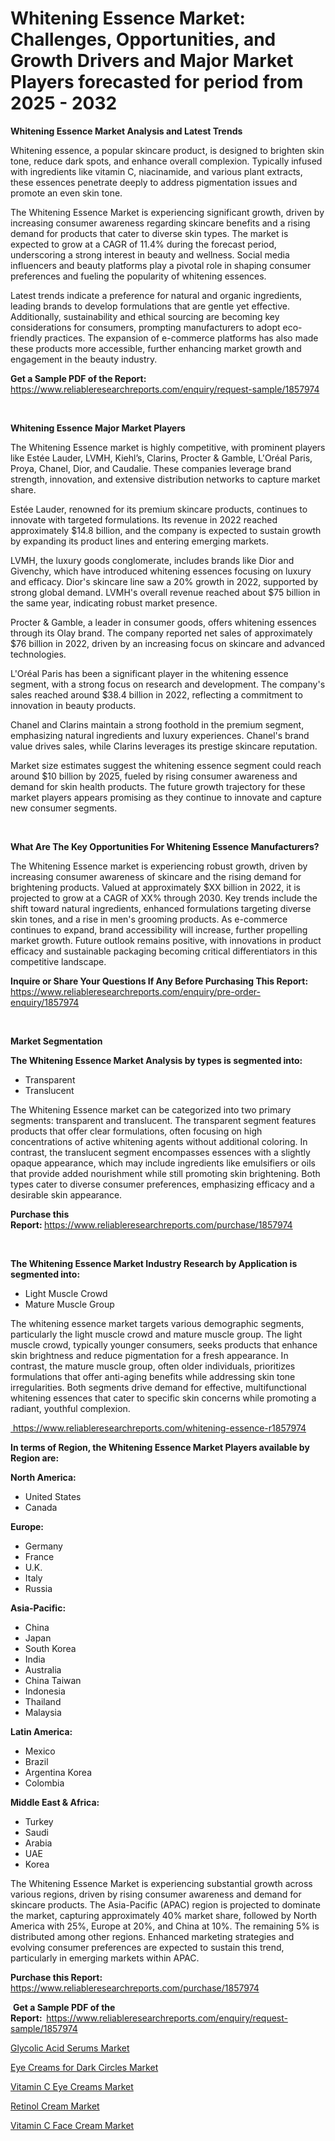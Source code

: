 <p><h1>Whitening Essence Market: Challenges, Opportunities, and Growth Drivers and Major Market Players forecasted for period from 2025 - 2032</h1></p><p><strong>Whitening Essence Market Analysis and Latest Trends</strong></p>
<p><p>Whitening essence, a popular skincare product, is designed to brighten skin tone, reduce dark spots, and enhance overall complexion. Typically infused with ingredients like vitamin C, niacinamide, and various plant extracts, these essences penetrate deeply to address pigmentation issues and promote an even skin tone.</p><p>The Whitening Essence Market is experiencing significant growth, driven by increasing consumer awareness regarding skincare benefits and a rising demand for products that cater to diverse skin types. The market is expected to grow at a CAGR of 11.4% during the forecast period, underscoring a strong interest in beauty and wellness. Social media influencers and beauty platforms play a pivotal role in shaping consumer preferences and fueling the popularity of whitening essences. </p><p>Latest trends indicate a preference for natural and organic ingredients, leading brands to develop formulations that are gentle yet effective. Additionally, sustainability and ethical sourcing are becoming key considerations for consumers, prompting manufacturers to adopt eco-friendly practices. The expansion of e-commerce platforms has also made these products more accessible, further enhancing market growth and engagement in the beauty industry.</p></p>
<p><strong>Get a Sample PDF of the Report:&nbsp;</strong> <a href="https://www.reliableresearchreports.com/enquiry/request-sample/1857974?utm_campaign=11&utm_medium=2&utm_source=Github&utm_content=ia&utm_term=05042025&utm_id=whitening-essence">https://www.reliableresearchreports.com/enquiry/request-sample/1857974</a></p>
<p>&nbsp;</p>
<p><strong>Whitening Essence Major Market Players</strong></p>
<p><p>The Whitening Essence market is highly competitive, with prominent players like Estée Lauder, LVMH, Kiehl’s, Clarins, Procter & Gamble, L'Oréal Paris, Proya, Chanel, Dior, and Caudalie. These companies leverage brand strength, innovation, and extensive distribution networks to capture market share.</p><p>Estée Lauder, renowned for its premium skincare products, continues to innovate with targeted formulations. Its revenue in 2022 reached approximately $14.8 billion, and the company is expected to sustain growth by expanding its product lines and entering emerging markets.</p><p>LVMH, the luxury goods conglomerate, includes brands like Dior and Givenchy, which have introduced whitening essences focusing on luxury and efficacy. Dior's skincare line saw a 20% growth in 2022, supported by strong global demand. LVMH's overall revenue reached about $75 billion in the same year, indicating robust market presence.</p><p>Procter & Gamble, a leader in consumer goods, offers whitening essences through its Olay brand. The company reported net sales of approximately $76 billion in 2022, driven by an increasing focus on skincare and advanced technologies. </p><p>L'Oréal Paris has been a significant player in the whitening essence segment, with a strong focus on research and development. The company's sales reached around $38.4 billion in 2022, reflecting a commitment to innovation in beauty products.</p><p>Chanel and Clarins maintain a strong foothold in the premium segment, emphasizing natural ingredients and luxury experiences. Chanel's brand value drives sales, while Clarins leverages its prestige skincare reputation.</p><p>Market size estimates suggest the whitening essence segment could reach around $10 billion by 2025, fueled by rising consumer awareness and demand for skin health products. The future growth trajectory for these market players appears promising as they continue to innovate and capture new consumer segments.</p></p>
<p>&nbsp;</p>
<p><strong>What Are The Key Opportunities For Whitening Essence Manufacturers?</strong></p>
<p><p>The Whitening Essence market is experiencing robust growth, driven by increasing consumer awareness of skincare and the rising demand for brightening products. Valued at approximately $XX billion in 2022, it is projected to grow at a CAGR of XX% through 2030. Key trends include the shift toward natural ingredients, enhanced formulations targeting diverse skin tones, and a rise in men's grooming products. As e-commerce continues to expand, brand accessibility will increase, further propelling market growth. Future outlook remains positive, with innovations in product efficacy and sustainable packaging becoming critical differentiators in this competitive landscape.</p></p>
<p><strong>Inquire or Share Your Questions If Any Before Purchasing This Report:</strong> <a href="https://www.reliableresearchreports.com/enquiry/pre-order-enquiry/1857974?utm_campaign=11&utm_medium=2&utm_source=Github&utm_content=ia&utm_term=05042025&utm_id=whitening-essence">https://www.reliableresearchreports.com/enquiry/pre-order-enquiry/1857974</a></p>
<p>&nbsp;</p>
<p><strong>Market Segmentation</strong></p>
<p><strong>The Whitening Essence Market Analysis by types is segmented into:</strong></p>
<p><ul><li>Transparent</li><li>Translucent</li></ul></p>
<p><p>The Whitening Essence market can be categorized into two primary segments: transparent and translucent. The transparent segment features products that offer clear formulations, often focusing on high concentrations of active whitening agents without additional coloring. In contrast, the translucent segment encompasses essences with a slightly opaque appearance, which may include ingredients like emulsifiers or oils that provide added nourishment while still promoting skin brightening. Both types cater to diverse consumer preferences, emphasizing efficacy and a desirable skin appearance.</p></p>
<p><strong>Purchase this Report:&nbsp;</strong><a href="https://www.reliableresearchreports.com/purchase/1857974?utm_campaign=11&utm_medium=2&utm_source=Github&utm_content=ia&utm_term=05042025&utm_id=whitening-essence">https://www.reliableresearchreports.com/purchase/1857974</a></p>
<p>&nbsp;</p>
<p><strong>The Whitening Essence Market Industry Research by Application is segmented into:</strong></p>
<p><ul><li>Light Muscle Crowd</li><li>Mature Muscle Group</li></ul></p>
<p><p>The whitening essence market targets various demographic segments, particularly the light muscle crowd and mature muscle group. The light muscle crowd, typically younger consumers, seeks products that enhance skin brightness and reduce pigmentation for a fresh appearance. In contrast, the mature muscle group, often older individuals, prioritizes formulations that offer anti-aging benefits while addressing skin tone irregularities. Both segments drive demand for effective, multifunctional whitening essences that cater to specific skin concerns while promoting a radiant, youthful complexion.</p></p>
<p><a href="https://www.reliableresearchreports.com/whitening-essence-r1857974?utm_campaign=11&utm_medium=2&utm_source=Github&utm_content=ia&utm_term=05042025&utm_id=whitening-essence">&nbsp;https://www.reliableresearchreports.com/whitening-essence-r1857974</a></p>
<p><strong>In terms of Region, the Whitening Essence Market Players available by Region are:</strong></p>
<p>
    <p> <strong> North America: </strong>
        <ul>
            <li>United States</li>
            <li>Canada</li>
        </ul>
        </p> 
    <p> <strong> Europe: </strong>
        <ul>
            <li>Germany</li>
            <li>France</li>
            <li>U.K.</li>
            <li>Italy</li>
            <li>Russia</li>
        </ul>
        </p> 
    <p> <strong> Asia-Pacific: </strong>
        <ul>
            <li>China</li>
            <li>Japan</li>
            <li>South Korea</li>
            <li>India</li>
            <li>Australia</li>
            <li>China Taiwan</li>
            <li>Indonesia</li>
            <li>Thailand</li>
            <li>Malaysia</li>
        </ul>
        </p> 
    <p> <strong> Latin America: </strong>
        <ul>
            <li>Mexico</li>
            <li>Brazil</li>
            <li>Argentina Korea</li>
            <li>Colombia</li>
        </ul>
        </p> 
    <p> <strong> Middle East & Africa: </strong>
        <ul>
            <li>Turkey</li>
            <li>Saudi</li>
            <li>Arabia</li>
            <li>UAE</li>
            <li>Korea</li>
        </ul>
    </p>
    </p>
<p><p>The Whitening Essence Market is experiencing substantial growth across various regions, driven by rising consumer awareness and demand for skincare products. The Asia-Pacific (APAC) region is projected to dominate the market, capturing approximately 40% market share, followed by North America with 25%, Europe at 20%, and China at 10%. The remaining 5% is distributed among other regions. Enhanced marketing strategies and evolving consumer preferences are expected to sustain this trend, particularly in emerging markets within APAC.</p></p>
<p><strong>Purchase this Report: </strong><a href="https://www.reliableresearchreports.com/purchase/1857974?utm_campaign=11&utm_medium=2&utm_source=Github&utm_content=ia&utm_term=05042025&utm_id=whitening-essence">https://www.reliableresearchreports.com/purchase/1857974</a></p>
<p>&nbsp;<strong>Get a Sample PDF of the Report:&nbsp;&nbsp;</strong><a href="https://www.reliableresearchreports.com/enquiry/request-sample/1857974?utm_campaign=11&utm_medium=2&utm_source=Github&utm_content=ia&utm_term=05042025&utm_id=whitening-essence">https://www.reliableresearchreports.com/enquiry/request-sample/1857974</a></p>
<p><strong></strong></p>
<p><p><a href="https://github.com/nagateyisu29/Market-Research-Report-List-1/blob/main/glycolic-acid-serums-market.md?utm_campaign=11&utm_medium=2&utm_source=Github&utm_content=ia&utm_term=05042025&utm_id=whitening-essence">Glycolic Acid Serums Market</a></p><p><a href="https://github.com/rokiahgrendy/Market-Research-Report-List-1/blob/main/eye-creams-for-dark-circles-market.md?utm_campaign=11&utm_medium=2&utm_source=Github&utm_content=ia&utm_term=05042025&utm_id=whitening-essence">Eye Creams for Dark Circles Market</a></p><p><a href="https://github.com/steegwajma22/Market-Research-Report-List-1/blob/main/vitamin-c-eye-creams-market.md?utm_campaign=11&utm_medium=2&utm_source=Github&utm_content=ia&utm_term=05042025&utm_id=whitening-essence">Vitamin C Eye Creams Market</a></p><p><a href="https://github.com/guzasbahsas/Market-Research-Report-List-1/blob/main/retinol-cream-market.md?utm_campaign=11&utm_medium=2&utm_source=Github&utm_content=ia&utm_term=05042025&utm_id=whitening-essence">Retinol Cream Market</a></p><p><a href="https://github.com/kaniselway4c/Market-Research-Report-List-1/blob/main/vitamin-c-face-cream-market.md?utm_campaign=11&utm_medium=2&utm_source=Github&utm_content=ia&utm_term=05042025&utm_id=whitening-essence">Vitamin C Face Cream Market</a></p></p>
